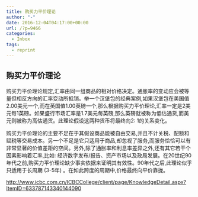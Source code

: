 ```yaml
---
title: 购买力平价理论
author: "-"
date: 2016-12-04T04:17:00+00:00
url: /?p=9466
categories:
  - Inbox
tags:
  - reprint
---
```

## 购买力平价理论
购买力平价理论规定,汇率由同一组商品的相对价格决定。通胀率的变动应会被等量但相反方向的汇率变动所抵销。举一个汉堡包的经典案例,如果汉堡包在美国值2.00美元一个,而在英国值1.00英磅一个,那么根据购买力平价理论,汇率一定是2美元每1英磅。如果盛行市场汇率是1.7美元每英磅,那么英磅就被称为低估通货,而美元则被称为高估通货。此理论假设这两种货币将最终向2: 1的关系变化。

购买力平价理论的主要不足在于其假设商品能被自由交易,并且不计关税、配额和赋税等交易成本。另一个不足是它只适用于商品,却忽视了服务,而服务恰恰可以有非常显著的价值差距的空间。另外,除了通胀率和利息率差异之外,还有其它若干个因素影响着汇率,比如: 经济数字发布/报告、资产市场以及政局发展。在20世纪90年代之前,购买力平价理论缺少事实依据来证明其有效性。90年代之后,此理论似乎只适用于长周期 (3-5年) 。在如此跨度的周期中,价格最终向平价靠拢。

http://www.icbc.com.cn/ICBCCollege/client/page/KnowledgeDetail.aspx?ItemID=633787143340144090